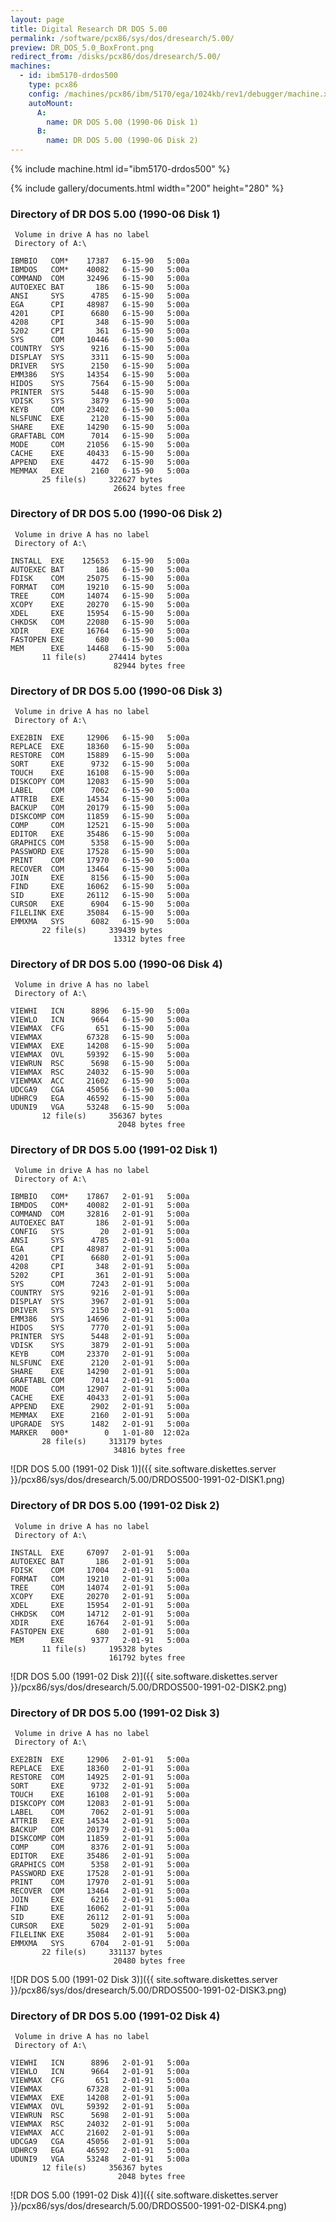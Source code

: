```yaml
---
layout: page
title: Digital Research DR DOS 5.00
permalink: /software/pcx86/sys/dos/dresearch/5.00/
preview: DR_DOS_5.0_BoxFront.png
redirect_from: /disks/pcx86/dos/dresearch/5.00/
machines:
  - id: ibm5170-drdos500
    type: pcx86
    config: /machines/pcx86/ibm/5170/ega/1024kb/rev1/debugger/machine.xml
    autoMount:
      A:
        name: DR DOS 5.00 (1990-06 Disk 1)
      B:
        name: DR DOS 5.00 (1990-06 Disk 2)
---
```


{% include machine.html id="ibm5170-drdos500" %}

<!-- Documentation -->

{% include gallery/documents.html width="200" height="280" %}

### Directory of DR DOS 5.00 (1990-06 Disk 1)

     Volume in drive A has no label
     Directory of A:\

    IBMBIO   COM*    17387   6-15-90   5:00a
    IBMDOS   COM*    40082   6-15-90   5:00a
    COMMAND  COM     32496   6-15-90   5:00a
    AUTOEXEC BAT       186   6-15-90   5:00a
    ANSI     SYS      4785   6-15-90   5:00a
    EGA      CPI     48987   6-15-90   5:00a
    4201     CPI      6680   6-15-90   5:00a
    4208     CPI       348   6-15-90   5:00a
    5202     CPI       361   6-15-90   5:00a
    SYS      COM     10446   6-15-90   5:00a
    COUNTRY  SYS      9216   6-15-90   5:00a
    DISPLAY  SYS      3311   6-15-90   5:00a
    DRIVER   SYS      2150   6-15-90   5:00a
    EMM386   SYS     14354   6-15-90   5:00a
    HIDOS    SYS      7564   6-15-90   5:00a
    PRINTER  SYS      5448   6-15-90   5:00a
    VDISK    SYS      3879   6-15-90   5:00a
    KEYB     COM     23402   6-15-90   5:00a
    NLSFUNC  EXE      2120   6-15-90   5:00a
    SHARE    EXE     14290   6-15-90   5:00a
    GRAFTABL COM      7014   6-15-90   5:00a
    MODE     COM     21056   6-15-90   5:00a
    CACHE    EXE     40433   6-15-90   5:00a
    APPEND   EXE      4472   6-15-90   5:00a
    MEMMAX   EXE      2160   6-15-90   5:00a
           25 file(s)     322627 bytes
                           26624 bytes free

### Directory of DR DOS 5.00 (1990-06 Disk 2)

     Volume in drive A has no label
     Directory of A:\

    INSTALL  EXE    125653   6-15-90   5:00a
    AUTOEXEC BAT       186   6-15-90   5:00a
    FDISK    COM     25075   6-15-90   5:00a
    FORMAT   COM     19210   6-15-90   5:00a
    TREE     COM     14074   6-15-90   5:00a
    XCOPY    EXE     20270   6-15-90   5:00a
    XDEL     EXE     15954   6-15-90   5:00a
    CHKDSK   COM     22080   6-15-90   5:00a
    XDIR     EXE     16764   6-15-90   5:00a
    FASTOPEN EXE       680   6-15-90   5:00a
    MEM      EXE     14468   6-15-90   5:00a
           11 file(s)     274414 bytes
                           82944 bytes free

### Directory of DR DOS 5.00 (1990-06 Disk 3)

     Volume in drive A has no label
     Directory of A:\

    EXE2BIN  EXE     12906   6-15-90   5:00a
    REPLACE  EXE     18360   6-15-90   5:00a
    RESTORE  COM     15889   6-15-90   5:00a
    SORT     EXE      9732   6-15-90   5:00a
    TOUCH    EXE     16108   6-15-90   5:00a
    DISKCOPY COM     12083   6-15-90   5:00a
    LABEL    COM      7062   6-15-90   5:00a
    ATTRIB   EXE     14534   6-15-90   5:00a
    BACKUP   COM     20179   6-15-90   5:00a
    DISKCOMP COM     11859   6-15-90   5:00a
    COMP     COM     12521   6-15-90   5:00a
    EDITOR   EXE     35486   6-15-90   5:00a
    GRAPHICS COM      5358   6-15-90   5:00a
    PASSWORD EXE     17528   6-15-90   5:00a
    PRINT    COM     17970   6-15-90   5:00a
    RECOVER  COM     13464   6-15-90   5:00a
    JOIN     EXE      8156   6-15-90   5:00a
    FIND     EXE     16062   6-15-90   5:00a
    SID      EXE     26112   6-15-90   5:00a
    CURSOR   EXE      6904   6-15-90   5:00a
    FILELINK EXE     35084   6-15-90   5:00a
    EMMXMA   SYS      6082   6-15-90   5:00a
           22 file(s)     339439 bytes
                           13312 bytes free

### Directory of DR DOS 5.00 (1990-06 Disk 4)

     Volume in drive A has no label
     Directory of A:\

    VIEWHI   ICN      8896   6-15-90   5:00a
    VIEWLO   ICN      9664   6-15-90   5:00a
    VIEWMAX  CFG       651   6-15-90   5:00a
    VIEWMAX          67328   6-15-90   5:00a
    VIEWMAX  EXE     14208   6-15-90   5:00a
    VIEWMAX  OVL     59392   6-15-90   5:00a
    VIEWRUN  RSC      5698   6-15-90   5:00a
    VIEWMAX  RSC     24032   6-15-90   5:00a
    VIEWMAX  ACC     21602   6-15-90   5:00a
    UDCGA9   CGA     45056   6-15-90   5:00a
    UDHRC9   EGA     46592   6-15-90   5:00a
    UDUNI9   VGA     53248   6-15-90   5:00a
           12 file(s)     356367 bytes
                            2048 bytes free

### Directory of DR DOS 5.00 (1991-02 Disk 1)

     Volume in drive A has no label
     Directory of A:\

    IBMBIO   COM*    17867   2-01-91   5:00a
    IBMDOS   COM*    40082   2-01-91   5:00a
    COMMAND  COM     32816   2-01-91   5:00a
    AUTOEXEC BAT       186   2-01-91   5:00a
    CONFIG   SYS        20   2-01-91   5:00a
    ANSI     SYS      4785   2-01-91   5:00a
    EGA      CPI     48987   2-01-91   5:00a
    4201     CPI      6680   2-01-91   5:00a
    4208     CPI       348   2-01-91   5:00a
    5202     CPI       361   2-01-91   5:00a
    SYS      COM      7243   2-01-91   5:00a
    COUNTRY  SYS      9216   2-01-91   5:00a
    DISPLAY  SYS      3967   2-01-91   5:00a
    DRIVER   SYS      2150   2-01-91   5:00a
    EMM386   SYS     14696   2-01-91   5:00a
    HIDOS    SYS      7770   2-01-91   5:00a
    PRINTER  SYS      5448   2-01-91   5:00a
    VDISK    SYS      3879   2-01-91   5:00a
    KEYB     COM     23370   2-01-91   5:00a
    NLSFUNC  EXE      2120   2-01-91   5:00a
    SHARE    EXE     14290   2-01-91   5:00a
    GRAFTABL COM      7014   2-01-91   5:00a
    MODE     COM     12907   2-01-91   5:00a
    CACHE    EXE     40433   2-01-91   5:00a
    APPEND   EXE      2902   2-01-91   5:00a
    MEMMAX   EXE      2160   2-01-91   5:00a
    UPGRADE  SYS      1482   2-01-91   5:00a
    MARKER   000*        0   1-01-80  12:02a
           28 file(s)     313179 bytes
                           34816 bytes free

![DR DOS 5.00 (1991-02 Disk 1)]({{ site.software.diskettes.server }}/pcx86/sys/dos/dresearch/5.00/DRDOS500-1991-02-DISK1.png)

### Directory of DR DOS 5.00 (1991-02 Disk 2)

     Volume in drive A has no label
     Directory of A:\

    INSTALL  EXE     67097   2-01-91   5:00a
    AUTOEXEC BAT       186   2-01-91   5:00a
    FDISK    COM     17004   2-01-91   5:00a
    FORMAT   COM     19210   2-01-91   5:00a
    TREE     COM     14074   2-01-91   5:00a
    XCOPY    EXE     20270   2-01-91   5:00a
    XDEL     EXE     15954   2-01-91   5:00a
    CHKDSK   COM     14712   2-01-91   5:00a
    XDIR     EXE     16764   2-01-91   5:00a
    FASTOPEN EXE       680   2-01-91   5:00a
    MEM      EXE      9377   2-01-91   5:00a
           11 file(s)     195328 bytes
                          161792 bytes free

![DR DOS 5.00 (1991-02 Disk 2)]({{ site.software.diskettes.server }}/pcx86/sys/dos/dresearch/5.00/DRDOS500-1991-02-DISK2.png)

### Directory of DR DOS 5.00 (1991-02 Disk 3)

     Volume in drive A has no label
     Directory of A:\

    EXE2BIN  EXE     12906   2-01-91   5:00a
    REPLACE  EXE     18360   2-01-91   5:00a
    RESTORE  COM     14925   2-01-91   5:00a
    SORT     EXE      9732   2-01-91   5:00a
    TOUCH    EXE     16108   2-01-91   5:00a
    DISKCOPY COM     12083   2-01-91   5:00a
    LABEL    COM      7062   2-01-91   5:00a
    ATTRIB   EXE     14534   2-01-91   5:00a
    BACKUP   COM     20179   2-01-91   5:00a
    DISKCOMP COM     11859   2-01-91   5:00a
    COMP     COM      8376   2-01-91   5:00a
    EDITOR   EXE     35486   2-01-91   5:00a
    GRAPHICS COM      5358   2-01-91   5:00a
    PASSWORD EXE     17528   2-01-91   5:00a
    PRINT    COM     17970   2-01-91   5:00a
    RECOVER  COM     13464   2-01-91   5:00a
    JOIN     EXE      6216   2-01-91   5:00a
    FIND     EXE     16062   2-01-91   5:00a
    SID      EXE     26112   2-01-91   5:00a
    CURSOR   EXE      5029   2-01-91   5:00a
    FILELINK EXE     35084   2-01-91   5:00a
    EMMXMA   SYS      6704   2-01-91   5:00a
           22 file(s)     331137 bytes
                           20480 bytes free

![DR DOS 5.00 (1991-02 Disk 3)]({{ site.software.diskettes.server }}/pcx86/sys/dos/dresearch/5.00/DRDOS500-1991-02-DISK3.png)

### Directory of DR DOS 5.00 (1991-02 Disk 4)

     Volume in drive A has no label
     Directory of A:\

    VIEWHI   ICN      8896   2-01-91   5:00a
    VIEWLO   ICN      9664   2-01-91   5:00a
    VIEWMAX  CFG       651   2-01-91   5:00a
    VIEWMAX          67328   2-01-91   5:00a
    VIEWMAX  EXE     14208   2-01-91   5:00a
    VIEWMAX  OVL     59392   2-01-91   5:00a
    VIEWRUN  RSC      5698   2-01-91   5:00a
    VIEWMAX  RSC     24032   2-01-91   5:00a
    VIEWMAX  ACC     21602   2-01-91   5:00a
    UDCGA9   CGA     45056   2-01-91   5:00a
    UDHRC9   EGA     46592   2-01-91   5:00a
    UDUNI9   VGA     53248   2-01-91   5:00a
           12 file(s)     356367 bytes
                            2048 bytes free

![DR DOS 5.00 (1991-02 Disk 4)]({{ site.software.diskettes.server }}/pcx86/sys/dos/dresearch/5.00/DRDOS500-1991-02-DISK4.png)
